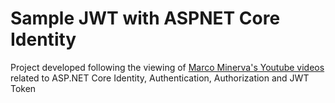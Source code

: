 # Sample JWT with ASPNET Core Identity

Project developed following the viewing of <a href="https://www.youtube.com/user/marcominerva/videos">Marco Minerva's Youtube videos</a> related to ASP.NET Core Identity, Authentication, Authorization and JWT Token

